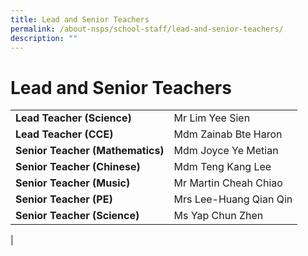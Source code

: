 ```yaml
---
title: Lead and Senior Teachers
permalink: /about-nsps/school-staff/lead-and-senior-teachers/
description: ""
---
```

Lead and Senior Teachers
========================

|  |  |
|---|---|
| **Lead Teacher (Science)** | Mr Lim Yee Sien |
| **Lead Teacher (CCE)** | Mdm Zainab Bte Haron |
| **Senior Teacher (Mathematics)** | Mdm Joyce Ye Metian |
| **Senior Teacher (Chinese)** | Mdm Teng Kang Lee |
| **Senior Teacher (Music)** | Mr Martin Cheah Chiao |
| **Senior Teacher (PE)** | Mrs Lee-Huang Qian Qin |
| **Senior Teacher (Science)** | Ms Yap Chun Zhen |
|